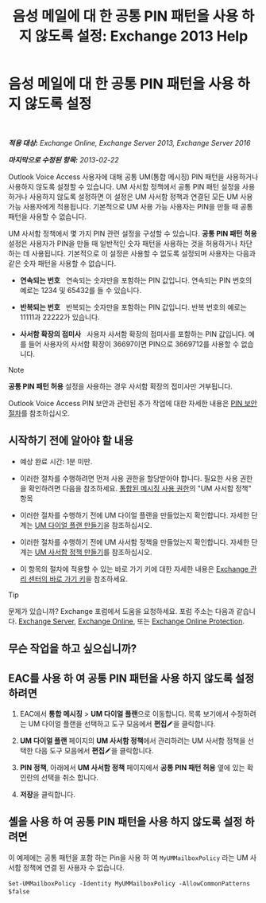 ﻿---
title: '음성 메일에 대 한 공통 PIN 패턴을 사용 하지 않도록 설정: Exchange 2013 Help'
TOCTitle: 음성 메일에 대 한 공통 PIN 패턴을 사용 하지 않도록 설정
ms:assetid: eecc40ae-fac7-41e4-a1e1-16330f4462a3
ms:mtpsurl: https://technet.microsoft.com/ko-kr/library/Bb125160(v=EXCHG.150)
ms:contentKeyID: 50556100
ms.date: 05/22/2018
mtps_version: v=EXCHG.150
ms.translationtype: MT
---

# 음성 메일에 대 한 공통 PIN 패턴을 사용 하지 않도록 설정

 

_**적용 대상:** Exchange Online, Exchange Server 2013, Exchange Server 2016_

_**마지막으로 수정된 항목:** 2013-02-22_

Outlook Voice Access 사용자에 대해 공통 UM(통합 메시징) PIN 패턴을 사용하거나 사용하지 않도록 설정할 수 있습니다. UM 사서함 정책에서 공통 PIN 패턴 설정을 사용하거나 사용하지 않도록 설정하면 이 설정은 UM 사서함 정책과 연결된 모든 UM 사용 가능 사용자에게 적용됩니다. 기본적으로 UM 사용 가능 사용자는 PIN을 만들 때 공통 패턴을 사용할 수 없습니다.

UM 사서함 정책에서 몇 가지 PIN 관련 설정을 구성할 수 있습니다. **공통 PIN 패턴 허용** 설정은 사용자가 PIN을 만들 때 일반적인 숫자 패턴을 사용하는 것을 허용하거나 차단하는 데 사용됩니다. 기본적으로 이 설정은 사용할 수 없도록 설정되며 사용자는 다음과 같은 숫자 패턴을 사용할 수 없습니다.

  - **연속되는 번호**   연속되는 숫자만을 포함하는 PIN 값입니다. 연속되는 PIN 번호의 예로는 1234 및 65432를 들 수 있습니다.

  - **반복되는 번호**   반복되는 숫자만을 포함하는 PIN 값입니다. 반복 번호의 예로는 11111과 22222가 있습니다.

  - **사서함 확장의 접미사**   사용자 사서함 확장의 접미사를 포함하는 PIN 값입니다. 예를 들어 사용자의 사서함 확장이 36697이면 PIN으로 3669712를 사용할 수 없습니다.


> [!NOTE]
> <STRONG>공통 PIN 패턴 허용</STRONG> 설정을 사용하는 경우 사서함 확장의 접미사만 거부됩니다.



Outlook Voice Access PIN 보안과 관련된 추가 작업에 대한 자세한 내용은 [PIN 보안 절차](pin-security-procedures-exchange-2013-help.md)를 참조하십시오.

## 시작하기 전에 알아야 할 내용

  - 예상 완료 시간: 1분 미만.

  - 이러한 절차를 수행하려면 먼저 사용 권한을 할당받아야 합니다. 필요한 사용 권한을 확인하려면 다음을 참조하세요. [통합된 메시징 사용 권한](unified-messaging-permissions-exchange-2013-help.md)의 "UM 사서함 정책" 항목

  - 이러한 절차를 수행하기 전에 UM 다이얼 플랜을 만들었는지 확인합니다. 자세한 단계는 [UM 다이얼 플랜 만들기](create-a-um-dial-plan-exchange-2013-help.md)을 참조하십시오.

  - 이러한 절차를 수행하기 전에 UM 사서함 정책을 만들었는지 확인합니다. 자세한 단계는 [UM 사서함 정책 만들기](create-a-um-mailbox-policy-exchange-2013-help.md)를 참조하십시오.

  - 이 항목의 절차에 적용할 수 있는 바로 가기 키에 대한 자세한 내용은 [Exchange 관리 센터의 바로 가기 키](keyboard-shortcuts-in-the-exchange-admin-center-exchange-online-protection-help.md)을 참조하세요.


> [!TIP]
> 문제가 있습니까? Exchange 포럼에서 도움을 요청하세요. 포럼 주소는 다음과 같습니다. <A href="https://go.microsoft.com/fwlink/p/?linkid=60612">Exchange Server</A>, <A href="https://go.microsoft.com/fwlink/p/?linkid=267542">Exchange Online</A>, 또는 <A href="https://go.microsoft.com/fwlink/p/?linkid=285351">Exchange Online Protection</A>.



## 무슨 작업을 하고 싶으십니까?

## EAC를 사용 하 여 공통 PIN 패턴을 사용 하지 않도록 설정 하려면

1.  EAC에서 **통합 메시징** \> **UM 다이얼 플랜**으로 이동합니다. 목록 보기에서 수정하려는 UM 다이얼 플랜을 선택하고 도구 모음에서 **편집**![편집 아이콘](images/JJ218640.6f53ccb2-1f13-4c02-bea0-30690e6ea71d(EXCHG.150).gif "편집 아이콘")을 클릭합니다.

2.  **UM 다이얼 플랜** 페이지의 **UM 사서함 정책**에서 관리하려는 UM 사서함 정책을 선택한 다음 도구 모음에서 **편집**![편집 아이콘](images/JJ218640.6f53ccb2-1f13-4c02-bea0-30690e6ea71d(EXCHG.150).gif "편집 아이콘")을 클릭합니다.

3.  **PIN 정책**, 아래에서 **UM 사서함 정책** 페이지에서 **공통 PIN 패턴 허용** 옆에 있는 확인란의 선택을 취소 합니다.

4.  **저장**을 클릭합니다.

## 셸을 사용 하 여 공통 PIN 패턴을 사용 하지 않도록 설정 하려면

이 예제에는 공통 패턴을 포함 하는 Pin을 사용 하 여 `MyUMMailboxPolicy` 라는 UM 사서함 정책에 연결 된 사용자 수 없습니다.

    Set-UMMailboxPolicy -Identity MyUMMailboxPolicy -AllowCommonPatterns $false

